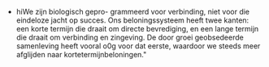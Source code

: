 - hiWe zijn biologisch gepro-
  grammeerd voor verbinding, niet voor die eindeloze jacht op succes. Ons beloningssysteem heeft twee kanten: een korte termijn die draait om directe bevrediging, en een lange termijn die draait om verbinding en zingeving. De
  door groei geobsedeerde samenleving heeft
  vooral o0g voor dat eerste, waardoor we steeds
  meer afglijden naar kortetermijnbeloningen."